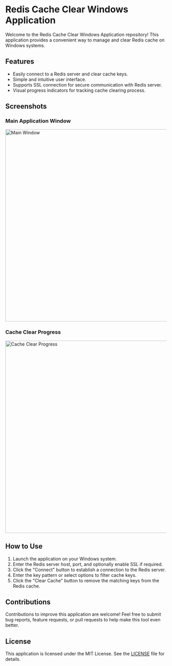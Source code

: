 # Redis Cache Clear Windows Application

Welcome to the Redis Cache Clear Windows Application repository! This application provides a convenient way to manage and clear Redis cache on Windows systems.

## Features

- Easily connect to a Redis server and clear cache keys.
- Simple and intuitive user interface.
- Supports SSL connection for secure communication with Redis server.
- Visual progress indicators for tracking cache clearing process.

## Screenshots

### Main Application Window
<img src="https://github.com/KandarpInCanada/Redis-Cache-Clear-Windows-Application/assets/152435122/f275dbaa-c44e-439e-b4fc-f80a297212ee" alt="Main Window" width="600">

### Cache Clear Progress
<img src="https://github.com/KandarpInCanada/Redis-Cache-Clear-Windows-Application/assets/152435122/6906bad1-a744-40bc-8f3d-5588215d1e83" alt="Cache Clear Progress" width="600">

## How to Use

1. Launch the application on your Windows system.
2. Enter the Redis server host, port, and optionally enable SSL if required.
3. Click the "Connect" button to establish a connection to the Redis server.
4. Enter the key pattern or select options to filter cache keys.
5. Click the "Clear Cache" button to remove the matching keys from the Redis cache.

## Contributions

Contributions to improve this application are welcome! Feel free to submit bug reports, feature requests, or pull requests to help make this tool even better.

## License

This application is licensed under the MIT License. See the [LICENSE](LICENSE) file for details.
